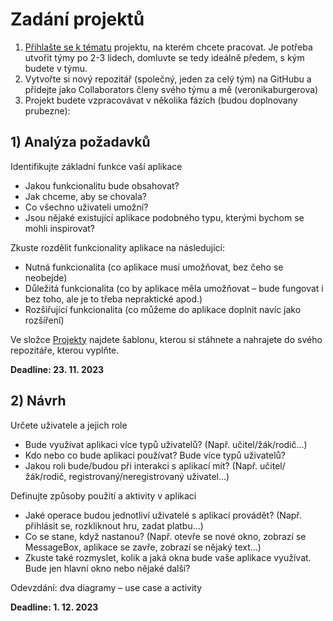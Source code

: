 # Zadání projektů

1. [Přihlašte se k tématu](https://is.muni.cz/tudle/fqhs) projektu, na kterém chcete pracovat. Je potřeba utvořit týmy po 2-3 lidech, domluvte se tedy ideálně předem, s kým budete v týmu.
2. Vytvořte si nový repozitář (společný, jeden za celý tým) na GitHubu a přidejte jako Collaborators členy svého týmu a mě (veronikaburgerova)
3. Projekt budete vzpracovávat v několika fázích (budou doplnovany prubezne):

## 1) Analýza požadavků

Identifikujte základní funkce vaší aplikace
  - Jakou funkcionalitu bude obsahovat?
  - Jak chceme, aby se chovala?
  - Co všechno uživateli umožní?
  - Jsou nějaké existující aplikace podobného typu, kterými bychom se mohli inspirovat?

Zkuste rozdělit funkcionality aplikace na následující:
  - Nutná funkcionalita (co aplikace musí umožňovat, bez čeho se neobejde)
  - Důležitá funkcionalita (co by aplikace měla umožňovat – bude fungovat i bez toho, ale je to třeba nepraktické apod.)
  - Rozšiřující funkcionalita (co můžeme do aplikace doplnit navíc jako rozšíření)

Ve složce [Projekty](https://github.com/veronikaburgerova/EPR23/tree/main/projekty) najdete šablonu, kterou si stáhnete a nahrajete do svého repozitáře, kterou vyplňte.

**Deadline: 23. 11. 2023**

## 2) Návrh
Určete uživatele a jejich role
  - Bude využívat aplikaci více typů uživatelů? (Např. učitel/žák/rodič…)
  - Kdo nebo co bude aplikaci používat? Bude více typů uživatelů? 
  - Jakou roli bude/budou při interakci s aplikací mít? (Např. učitel/žák/rodič, registrovaný/neregistrovaný uživatel…)
    
Definujte způsoby použití a aktivity v aplikaci
  - Jaké operace budou jednotliví uživatelé s aplikací provádět? (Např. přihlásit se, rozkliknout hru, zadat platbu…)
  - Co se stane, když nastanou? (Např. otevře se nové okno, zobrazí se MessageBox, aplikace se zavře, zobrazí se nějaký text…)
  - Zkuste také rozmyslet, kolik a jaká okna bude vaše aplikace využívat. Bude jen hlavní okno nebo nějaké další?

Odevzdání: dva diagramy – use case a activity

**Deadline: 1. 12. 2023**
